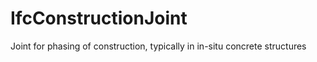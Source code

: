 IfcConstructionJoint
====================
Joint for phasing of construction, typically in in-situ concrete structures


